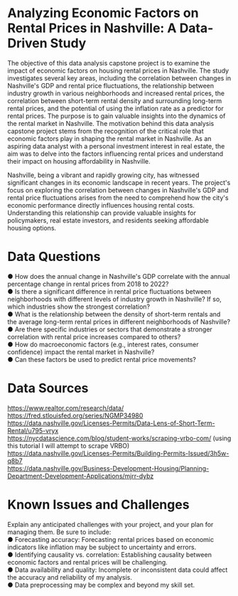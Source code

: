 # Analyzing Economic Factors on Rental Prices in Nashville: A Data-Driven Study

The objective of this data analysis capstone project is to examine the impact of economic factors on housing rental prices in Nashville. The study investigates several key areas, including the correlation between changes in Nashville's GDP and rental price fluctuations, the relationship between industry growth in various neighborhoods and increased rental prices, the correlation between short-term rental density and surrounding long-term rental prices, and the potential of using the inflation rate as a predictor for rental prices. The purpose is to gain valuable insights into the dynamics of the rental market in Nashville. The motivation behind this data analysis capstone project stems from the recognition of the critical role that economic factors play in shaping the rental market in Nashville. As an aspiring data analyst with a personal investment interest in real estate, the aim was to delve into the factors influencing rental prices and understand their impact on housing affordability in Nashville.

Nashville, being a vibrant and rapidly growing city, has witnessed significant changes in its economic landscape in recent years. The project's focus on exploring the correlation between changes in Nashville's GDP and rental price fluctuations arises from the need to comprehend how the city's economic performance directly influences housing rental costs. Understanding this relationship can provide valuable insights for policymakers, real estate investors, and residents seeking affordable housing options.

# **Data Questions**
● How does the annual change in Nashville's GDP correlate with the annual percentage change in rental prices from 2018 to 2022?<br>
● Is there a significant difference in rental price fluctuations between neighborhoods with different levels of industry growth in Nashville? If so, which industries show the strongest correlation?<br>
● What is the relationship between the density of short-term rentals and the average long-term rental prices in different neighborhoods of Nashville?<br>
● Are there specific industries or sectors that demonstrate a stronger correlation with rental price increases compared to others? <br>
● How do macroeconomic factors (e.g., interest rates, consumer confidence) impact the rental market in Nashville? <br>
● Can these factors be used to predict rental price movements?

# **Data Sources**
https://www.realtor.com/research/data/<br>
https://fred.stlouisfed.org/series/NGMP34980<br>
https://data.nashville.gov/Licenses-Permits/Data-Lens-of-Short-Term-Rental/u795-vryx<br>
https://nycdatascience.com/blog/student-works/scraping-vrbo-com/  (using this tutorial I will attempt to scrape VRBO)<br>
https://data.nashville.gov/Licenses-Permits/Building-Permits-Issued/3h5w-q8b7<br>
https://data.nashville.gov/Business-Development-Housing/Planning-Department-Development-Applications/mjrr-dybz<br>

# Known Issues and Challenges
Explain any anticipated challenges with your project, and your plan for managing them. Be sure to include:<br>
●	Forecasting accuracy: Forecasting rental prices based on economic indicators like inflation may be subject to uncertainty and errors. <br>
●	Identifying causality vs. correlation: Establishing causality between economic factors and rental prices will be challenging.<br>
●	Data availability and quality: Incomplete or inconsistent data could affect the accuracy and reliability of my analysis. <br>
●	Data preprocessing may be complex and beyond my skill set. 
